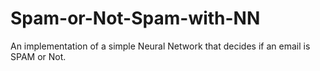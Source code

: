 # Spam-or-Not-Spam-with-NN
An implementation of a simple Neural Network that decides if an email is SPAM or Not. 
